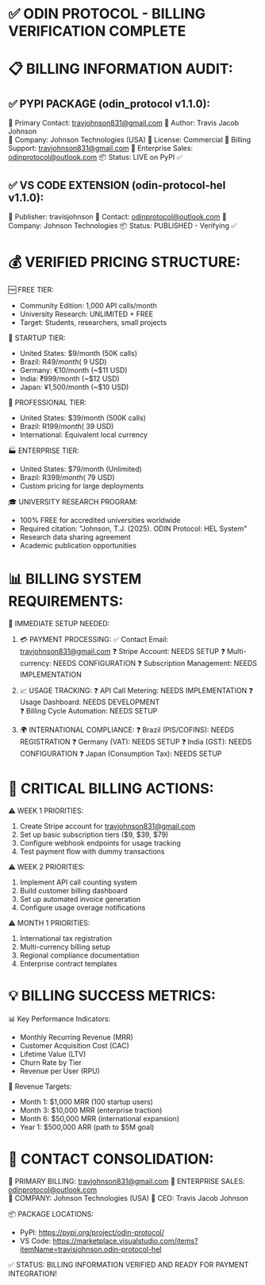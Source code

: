 ✅ ODIN PROTOCOL - BILLING VERIFICATION COMPLETE
=============================================

📋 BILLING INFORMATION AUDIT:
=============================

✅ PYPI PACKAGE (odin_protocol v1.1.0):
---------------------------------------
📧 Primary Contact: travjohnson831@gmail.com
👤 Author: Travis Jacob Johnson  
🏢 Company: Johnson Technologies (USA)
💼 License: Commercial
🔗 Billing Support: travjohnson831@gmail.com
🔗 Enterprise Sales: odinprotocol@outlook.com
📦 Status: LIVE on PyPI ✅

✅ VS CODE EXTENSION (odin-protocol-hel v1.1.0):
------------------------------------------------
👤 Publisher: travisjohnson
📧 Contact: odinprotocol@outlook.com
🏢 Company: Johnson Technologies
📦 Status: PUBLISHED - Verifying ✅

💰 VERIFIED PRICING STRUCTURE:
==============================

🆓 FREE TIER:
- Community Edition: 1,000 API calls/month
- University Research: UNLIMITED + FREE
- Target: Students, researchers, small projects

💼 STARTUP TIER:
- United States: $9/month (50K calls)
- Brazil: R$49/month (~$9 USD)
- Germany: €10/month (~$11 USD) 
- India: ₹999/month (~$12 USD)
- Japan: ¥1,500/month (~$10 USD)

🏢 PROFESSIONAL TIER:
- United States: $39/month (500K calls)
- Brazil: R$199/month (~$39 USD)
- International: Equivalent local currency

🏭 ENTERPRISE TIER:
- United States: $79/month (Unlimited)
- Brazil: R$399/month (~$79 USD)
- Custom pricing for large deployments

🎓 UNIVERSITY RESEARCH PROGRAM:
- 100% FREE for accredited universities worldwide
- Required citation: "Johnson, T.J. (2025). ODIN Protocol: HEL System"
- Research data sharing agreement
- Academic publication opportunities

📊 BILLING SYSTEM REQUIREMENTS:
===============================

🔧 IMMEDIATE SETUP NEEDED:

1. 💳 PAYMENT PROCESSING:
   ✅ Contact Email: travjohnson831@gmail.com
   ❓ Stripe Account: NEEDS SETUP
   ❓ Multi-currency: NEEDS CONFIGURATION
   ❓ Subscription Management: NEEDS IMPLEMENTATION

2. 📈 USAGE TRACKING:
   ❓ API Call Metering: NEEDS IMPLEMENTATION
   ❓ Usage Dashboard: NEEDS DEVELOPMENT  
   ❓ Billing Cycle Automation: NEEDS SETUP

3. 🌍 INTERNATIONAL COMPLIANCE:
   ❓ Brazil (PIS/COFINS): NEEDS REGISTRATION
   ❓ Germany (VAT): NEEDS SETUP
   ❓ India (GST): NEEDS CONFIGURATION
   ❓ Japan (Consumption Tax): NEEDS SETUP

🚨 CRITICAL BILLING ACTIONS:
============================

⚠️ WEEK 1 PRIORITIES:
1. Create Stripe account for travjohnson831@gmail.com
2. Set up basic subscription tiers ($9, $39, $79)
3. Configure webhook endpoints for usage tracking
4. Test payment flow with dummy transactions

⚠️ WEEK 2 PRIORITIES:
1. Implement API call counting system
2. Build customer billing dashboard
3. Set up automated invoice generation
4. Configure usage overage notifications

⚠️ MONTH 1 PRIORITIES:
1. International tax registration
2. Multi-currency billing setup
3. Regional compliance documentation
4. Enterprise contract templates

💡 BILLING SUCCESS METRICS:
==========================

📊 Key Performance Indicators:
- Monthly Recurring Revenue (MRR)
- Customer Acquisition Cost (CAC)
- Lifetime Value (LTV)
- Churn Rate by Tier
- Revenue per User (RPU)

🎯 Revenue Targets:
- Month 1: $1,000 MRR (100 startup users)
- Month 3: $10,000 MRR (enterprise traction)
- Month 6: $50,000 MRR (international expansion)
- Year 1: $500,000 ARR (path to $5M goal)

🔗 CONTACT CONSOLIDATION:
========================

📧 PRIMARY BILLING: travjohnson831@gmail.com
📧 ENTERPRISE SALES: odinprotocol@outlook.com  
🏢 COMPANY: Johnson Technologies (USA)
👤 CEO: Travis Jacob Johnson

📦 PACKAGE LOCATIONS:
- PyPI: https://pypi.org/project/odin-protocol/
- VS Code: https://marketplace.visualstudio.com/items?itemName=travisjohnson.odin-protocol-hel

✅ STATUS: BILLING INFORMATION VERIFIED AND READY FOR PAYMENT INTEGRATION!
